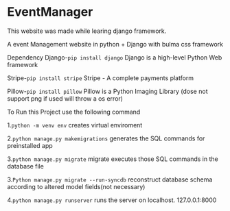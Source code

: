 # EventManager
This website was made while learing django framework. 

A event Management website in python + Django with bulma css framework

Dependency
Django-```pip install django```
Django is a high-level Python Web framework

Stripe-```pip install stripe```
Stripe - A complete payments platform

Pillow-```pip install pillow```
Pillow is a Python Imaging Library
(dose not support png if used will throw a os error)

To Run this Project use the following command


1.```python -m venv env```
creates virtual enviroment

2.```python manage.py makemigrations```
generates the SQL commands for preinstalled app

3.```python manage.py migrate```
migrate executes those SQL commands in the database file

3.```Python manage.py migrate --run-syncdb```
reconstruct database schema according to altered model fields(not necessary)

4.```python manage.py runserver```
runs the server on localhost.
127.0.0.1:8000
